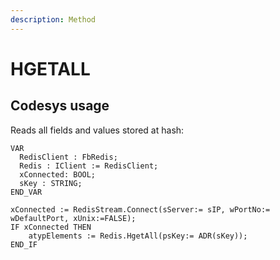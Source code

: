 ```yaml
---
description: Method
---
```


# HGETALL

## Codesys usage

Reads all fields and values stored at hash:

```
VAR
  RedisClient : FbRedis;
  Redis : IClient := RedisClient;
  xConnected: BOOL;
  sKey : STRING;
END_VAR
```

```
xConnected := RedisStream.Connect(sServer:= sIP, wPortNo:= wDefaultPort, xUnix:=FALSE);
IF xConnected THEN
	atypElements := Redis.HgetAll(psKey:= ADR(sKey));
END_IF
```
